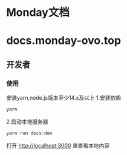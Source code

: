 # Monday文档
# docs.monday-ovo.top

## 开发者
### 使用

安装yarn,node.js版本至少14.x及以上
1.安装依赖

```bash
yarn
```

2.启动本地服务器

```bash
yarn run docs:dev
```

打开 [http://localhost:3000](http://localhost:3000) 来查看本地内容
